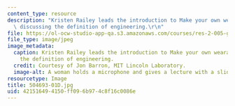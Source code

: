 ```yaml
---
content_type: resource
description: "Kristen Railey leads the introduction to Make your own wearables by\
  \ discussing the definition of engineering.\r\n"
file: https://ol-ocw-studio-app-qa.s3.amazonaws.com/courses/res-2-005-girls-who-build-make-your-own-wearables-workshop-spring-2015/421516494150ff096b974c8f16c0086e_504693-01D.jpg
file_type: image/jpeg
image_metadata:
  caption: Kristen Railey leads the introduction to Make your own wearables by discussing
    the definition of engineering.
  credit: Courtesy of Jon Barron, MIT Lincoln Laboratory.
  image-alt: A woman holds a microphone and gives a lecture with a slide show.
resourcetype: Image
title: 504693-01D.jpg
uid: 42151649-4150-ff09-6b97-4c8f16c0086e
---
```

